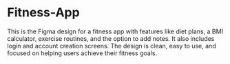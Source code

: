 # Fitness-App
This is the Figma design for a fitness app with features like diet plans, a BMI calculator, exercise routines, and the option to add notes. It also includes login and account creation screens. The design is clean, easy to use, and focused on helping users achieve their fitness goals.

